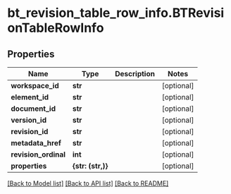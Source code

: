 # bt_revision_table_row_info.BTRevisionTableRowInfo

## Properties
Name | Type | Description | Notes
------------ | ------------- | ------------- | -------------
**workspace_id** | **str** |  | [optional] 
**element_id** | **str** |  | [optional] 
**document_id** | **str** |  | [optional] 
**version_id** | **str** |  | [optional] 
**revision_id** | **str** |  | [optional] 
**metadata_href** | **str** |  | [optional] 
**revision_ordinal** | **int** |  | [optional] 
**properties** | **{str: (str,)}** |  | [optional] 

[[Back to Model list]](../README.md#documentation-for-models) [[Back to API list]](../README.md#documentation-for-api-endpoints) [[Back to README]](../README.md)


